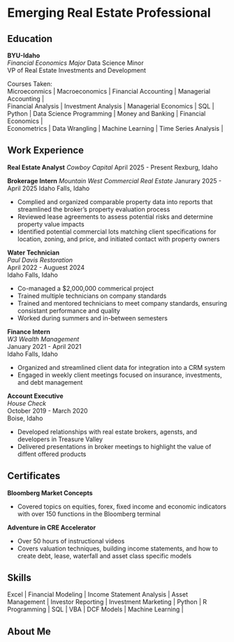 # Emerging Real Estate Professional

## Education
**BYU-Idaho**  
*Financial Economics Major* 
Data Science Minor  
VP of Real Estate Investments and Development  

Courses Taken:  
Microeconmics | Macroeconomics | Financial Accounting | Managerial Accounting |  
Financial Analysis | Investment Analysis | Managerial Economics | SQL |  
Python | Data Science Programming | Money and Banking | Financial Economics |  
Econometrics | Data Wrangling | Machine Learning | Time Series Analysis |



## Work Experience

**Real Estate Analyst**
*Cowboy Capital*
April 2025 - Present
Rexburg, Idaho

**Brokerage Intern**
*Mountain West Commercial Real Estate*
Janurary 2025 - April 2025
Idaho Falls, Idaho
- Complied and organized comparable property data into reports that streamlined the broker’s property evaluation process
- Reviewed lease agreements to assess potential risks and determine property value impacts
- Identified potential commercial lots matching client specifications for location, zoning, and price, and initiated contact with property owners


**Water Technician**  
*Paul Davis Restoration*   
April 2022 - Auguest 2024  
Idaho Falls, Idaho  
- Co-managed a $2,000,000 commerical project  
- Trained multiple technicians on company standards
- Trained and mentored technicians to meet company standards, ensuring consistant performance and quality
- Worked during summers and in-between semesters

**Finance Intern**  
*W3 Wealth Management*  
January 2021 - April 2021  
Idaho Falls, Idaho  
- Organized and streamlined client data for integration into a CRM system  
- Engaged in weekly client meetings focused on insurance, investments, and debt management  

**Account Executive**  
*House Check*  
October 2019 - March 2020  
Boise, Idaho  
- Developed relationships with real estate brokers, agensts, and developers in Treasure Valley  
- Delivered presentations in broker meetings to highlight the value of diffent offered products   

## Certificates 

**Bloomberg Market Concepts**  
- Covered topics on equities, forex, fixed income and economic indicators with over 150 functions in the Bloomberg terminal  

**Adventure in CRE Accelerator**  
- Over 50 hours of instructional videos  
- Covers valuation techniques, building income statements, and how to create debt, lease, waterfall and asset class specific models

## Skills  
Excel | Financial Modeling | Income Statement Analysis | Asset Management | Investor Reporting | Investment Marketing | 
Python | R Programming | SQL | VBA | DCF Models | Machine Learning |

## About Me

